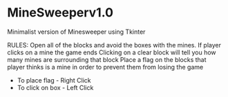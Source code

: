 # MineSweeperv1.0
Minimalist version of Minesweeper using Tkinter

RULES:
Open all of the blocks and avoid the boxes with the mines. 
If player clicks on a mine the game ends
Clicking on a clear block will tell you how many mines are surrounding that block
Place a flag on the blocks that player thinks is a mine in order to prevent them from losing the game

- To place flag - Right Click
- To click on box - Left Click
